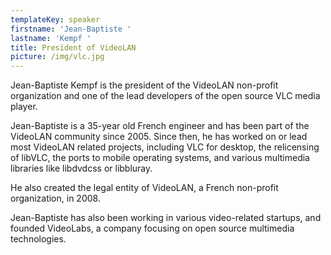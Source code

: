 ```yaml
---
templateKey: speaker
firstname: 'Jean-Baptiste '
lastname: 'Kempf '
title: President of VideoLAN
picture: /img/vlc.jpg
---
```

Jean-Baptiste Kempf is the president of the VideoLAN non-profit organization and one of the lead developers of the open source VLC media player.

Jean-Baptiste is a 35-year old French engineer and has been part of the VideoLAN community since 2005. Since then, he has worked on or lead most VideoLAN related projects, including VLC for desktop, the relicensing of libVLC, the ports to mobile operating systems, and various multimedia libraries like libdvdcss or libbluray.

He also created the legal entity of VideoLAN, a French non-profit organization, in 2008.

Jean-Baptiste has also been working in various video-related startups, and founded VideoLabs, a company focusing on open source multimedia technologies.
